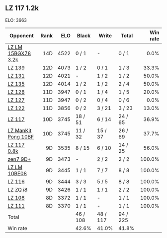 ## LZ 117 1.2k ##

ELO: 3663

Opponent | Rank | ELO | Black | Write | Total | Win rate
---------|-----:|----:|-------|-------|-------|-------:
[LZ LM 15BGX78 3.2k](LZ%20LM%2015BGX78%203.2k.md) | 14D | 4522 | 0 / 1 | - | 0 / 1 | 0.0%
[LZ 139](LZ%20139.md) | 12D | 4073 | 1 / 2 | 0 / 1 | 1 / 3 | 33.3%
[LZ 131](LZ%20131.md) | 12D | 4021 | - | 1 / 2 | 1 / 2 | 50.0%
[LZ 135](LZ%20135.md) | 12D | 4014 | 1 / 2 | 1 / 2 | 2 / 4 | 50.0%
[LZ 128](LZ%20128.md) | 11D | 3947 | 0 / 1 | 1 / 4 | 1 / 5 | 20.0%
[LZ 127](LZ%20127.md) | 11D | 3947 | 0 / 2 | 0 / 4 | 0 / 6 | 0.0%
[LZ 122](LZ%20122.md) | 11D | 3856 | 0 / 2 | 3 / 21 | 3 / 23 | 13.0%
[LZ 117](LZ%20117.md) | 10D | 3745 | 18 / 51 | 6 / 14 | 24 / 65 | 36.9%
[LZ ManKit Pong 10BF](LZ%20ManKit%20Pong%2010BF.md) | 10D | 3745 | 11 / 32 | 15 / 37 | 26 / 69 | 37.7%
[LZ 117 0.8k](LZ%20117%200.8k.md) | 9D | 3535 | 8 / 15 | 6 / 10 | 14 / 25 | 56.0%
[zen7 9D+](zen7%209D+.md) | 9D | 3473 | - | 2 / 2 | 2 / 2 | 100.0%
[LZ LM 10BE08](LZ%20LM%2010BE08.md) | 9D | 3445 | 1 / 1 | 7 / 7 | 8 / 8 | 100.0%
[LZ 116](LZ%20116.md) | 9D | 3444 | 3 / 3 | 5 / 5 | 8 / 8 | 100.0%
[LZ ZQ i8](LZ%20ZQ%20i8.md) | 9D | 3426 | 1 / 1 | 1 / 1 | 2 / 2 | 100.0%
[LZ 108](LZ%20108.md) | 8D | 3372 | 1 / 1 | - | 1 / 1 | 100.0%
[LZ 111](LZ%20111.md) | 8D | 3370 | 1 / 1 | - | 1 / 1 | 100.0%
Total | | | 46 / 108 | 48 / 117 | 94 / 225 | 
Win rate| | | 42.6% | 41.0% | 41.8% | 
